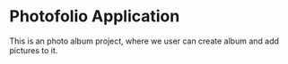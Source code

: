 <h1>Photofolio Application</h1>
This is an photo album project, where we user can create album and add pictures to it.